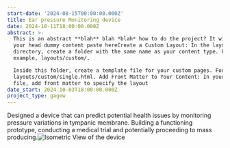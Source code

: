 ```yaml
---
start-date: '2024-08-15T00:00:00.000Z'
title: Ear pressure Monitoring device
date: 2024-10-11T18:00:00.000Z
abstract: >-
  This is an abstract **blah** blah *blah* how to do the project? It will track
  your head dummy content paste hereCreate a Custom Layout: In the layouts
  directory, create a folder with the same name as your content type. For
  example, layouts/custom/.

  Inside this folder, create a template file for your custom pages. For example,
  layouts/custom/single.html. Add Front Matter to Your Content: In your Markdown
  file, add front matter to specify the layout
date_start: 2024-10-03T18:00:00.000Z
project_type: gagew
---
```


Designed a device that can predict potential health issues by monitoring pressure variations in tympanic membrane. Building a functioning prototype, conducting a medical trial and potentially proceeding to mass producing.![Isometric View of the device](/ear_pressure_1.png "**Figure:** Isometric View of the device")
